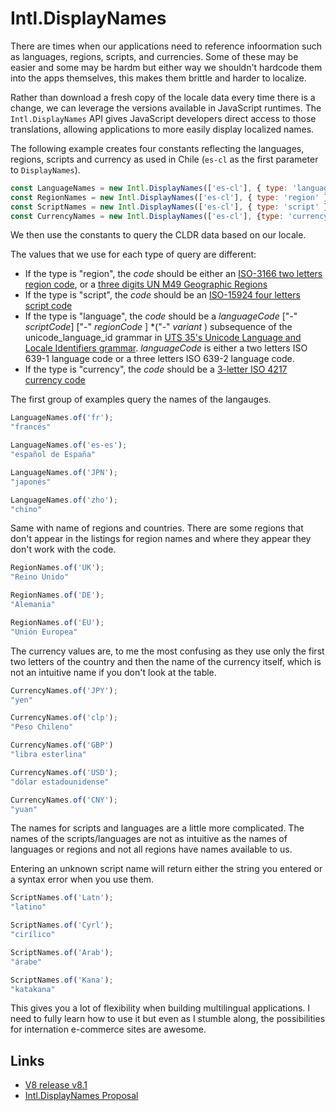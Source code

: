 # Intl.DisplayNames

There are times when our applications need to reference infoormation such as languages, regions, scripts, and currencies. Some of these may be easier and some may be hardm but either way we shouldn't hardcode them into the apps themselves, this makes them brittle and harder to localize.

Rather than download a fresh copy of the locale data every time there is a change, we can leverage the versions available in JavaScript runtimes. The `Intl.DisplayNames` API gives JavaScript developers direct access to those translations, allowing applications to more easily display localized names.

The following example creates four constants reflecting the languages, regions, scripts and currency as used in Chile (`es-cl` as the first parameter to `DisplayNames`).

```js
const LanguageNames = new Intl.DisplayNames(['es-cl'], { type: 'language' });
const RegionNames = new Intl.DisplayNames(['es-cl'], { type: 'region' });
const ScriptNames = new Intl.DisplayNames(['es-cl'], { type: 'script' });
const CurrencyNames = new Intl.DisplayNames(['es-cl'], {type: 'currency'});
```

We then use the constants to query the CLDR data based on our locale.

The values that we use for each type of query are different:

* If the type is "region", the *code* should be either an [ISO-3166 two letters region code](https://www.iso.org/iso-3166-country-codes.html), or a [three digits UN M49 Geographic Regions](https://unstats.un.org/unsd/methodology/m49/)
* If the type is "script", the *code* should be an [ISO-15924 four letters script code](http://unicode.org/iso15924/iso15924-codes.html)
* If the type is "language", the *code* should be a *languageCode* ["-" *scriptCode*] ["-" *regionCode* ] *("-" *variant* ) subsequence of the unicode_language_id grammar in [UTS 35's Unicode Language and Locale Identifiers grammar](http://unicode.org/reports/tr35/#Unicode_language_identifier). *languageCode* is either a two letters ISO 639-1 language code or a three letters ISO 639-2 language code.
* If the type is "currency", the *code* should be a [3-letter ISO 4217 currency code](https://www.iso.org/iso-4217-currency-codes.html)

The first group of examples query the names of the langauges.

```javascript
LanguageNames.of('fr');
"francés"

LanguageNames.of('es-es');
"español de España"

LanguageNames.of('JPN');
"japonés"

LanguageNames.of('zho');
"chino"
```

Same with name of regions and countries. There are some regions that don't appear in the listings for region names and where they appear they don't work with the code.

```javascript
RegionNames.of('UK');
"Reino Unido"

RegionNames.of('DE');
"Alemania"

RegionNames.of('EU');
"Unión Europea"
```

The currency values are, to me the most confusing as they use only the first two letters of the country and then the name of the currency itself, which is not an intuitive name if you don't look at the table.

```javascript
CurrencyNames.of('JPY');
"yen"

CurrencyNames.of('clp');
"Peso Chileno"

CurrencyNames.of('GBP')
"libra esterlina"

CurrencyNames.of('USD');
"dólar estadounidense"

CurrencyNames.of('CNY');
"yuan"
```

The names for scripts and languages are a little more complicated. The names of the scripts/languages are not as intuitive as the names of languages or regions and not all regions have names available to us.

Entering an unknown script name will return either the string you entered or a syntax error when you use them.

```javascript
ScriptNames.of('Latn');
"latino"

ScriptNames.of('Cyrl');
"cirílico"

ScriptNames.of('Arab');
"árabe"

ScriptNames.of('Kana');
"katakana"
```

This gives you a lot of flexibility when building multilingual applications. I need to fully learn how to use it but even as I stumble along, the possibilities for internation e-commerce sites are awesome.

## Links

* [V8 release v8.1](https://v8.dev/blog/v8-release-81)
* [Intl.DisplayNames Proposal](https://github.com/tc39/proposal-intl-displaynames)

